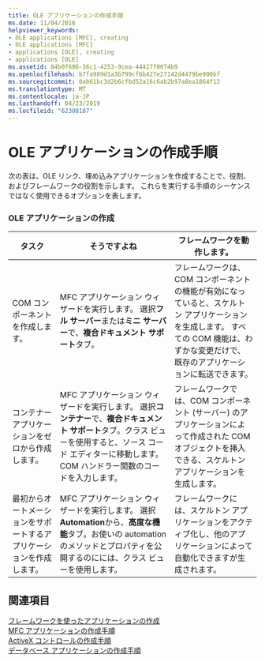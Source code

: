 ```yaml
---
title: OLE アプリケーションの作成手順
ms.date: 11/04/2016
helpviewer_keywords:
- OLE applications [MFC], creating
- OLE applications [MFC]
- applications [OLE], creating
- applications [OLE]
ms.assetid: 84b0f606-36c1-4253-9cea-44427f0074b9
ms.openlocfilehash: b7fa989d1a3b799cf6b427e27142d4479be900bf
ms.sourcegitcommit: 0ab61bc3d2b6cfbd52a16c6ab2b97a8ea1864f12
ms.translationtype: MT
ms.contentlocale: ja-JP
ms.lasthandoff: 04/23/2019
ms.locfileid: "62308187"
---
```

# <a name="sequence-of-operations-for-creating-ole-applications"></a>OLE アプリケーションの作成手順

次の表は、OLE リンク、埋め込みアプリケーションを作成することで、役割、およびフレームワークの役割を示します。 これらを実行する手順のシーケンスではなく使用できるオプションを表します。

### <a name="creating-ole-applications"></a>OLE アプリケーションの作成

|タスク|そうですよね|フレームワークを動作します。|
|----------|------------|------------------------|
|COM コンポーネントを作成します。|MFC アプリケーション ウィザードを実行します。 選択**フル サーバー**または**ミニ サーバー**で、**複合ドキュメント サポート**タブ。|フレームワークは、COM コンポーネントの機能が有効になっていると、スケルトン アプリケーションを生成します。 すべての COM 機能は、わずかな変更だけで、既存のアプリケーションに転送できます。|
|コンテナー アプリケーションをゼロから作成します。|MFC アプリケーション ウィザードを実行します。 選択**コンテナー**で、**複合ドキュメント サポート**タブ。クラス ビューを使用すると、ソース コード エディターに移動します。 COM ハンドラー関数のコードを入力します。|フレームワークでは、COM コンポーネント (サーバー) のアプリケーションによって作成された COM オブジェクトを挿入できる、スケルトン アプリケーションを生成します。|
|最初からオートメーションをサポートするアプリケーションを作成します。|MFC アプリケーション ウィザードを実行します。 選択**Automation**から、**高度な機能**タブ。お使いの automation のメソッドとプロパティを公開するのにには、クラス ビューを使用します。|フレームワークには、スケルトン アプリケーションをアクティブ化し、他のアプリケーションによって自動化できますが生成されます。|

## <a name="see-also"></a>関連項目

[フレームワークを使ったアプリケーションの作成](../mfc/building-on-the-framework.md)<br/>
[MFC アプリケーションの作成手順](../mfc/sequence-of-operations-for-building-mfc-applications.md)<br/>
[ActiveX コントロールの作成手順](../mfc/sequence-of-operations-for-creating-activex-controls.md)<br/>
[データベース アプリケーションの作成手順](../mfc/sequence-of-operations-for-creating-database-applications.md)
